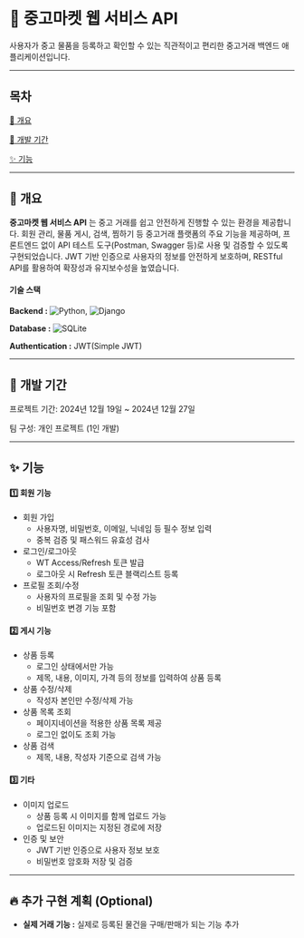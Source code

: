 # 🛒 중고마켓 웹 서비스 API
사용자가 중고 물품을 등록하고 확인할 수 있는 직관적이고 편리한 중고거래 백엔드 애플리케이션입니다.

----

## 목차
[ 📌 개요 ](#-개요)

[ 📅 개발 기간 ](#-개발-기간)

[ ✨ 기능 ](#-기능)

---

## 📌 개요
**중고마켓 웹 서비스 API** 는 중고 거래를 쉽고 안전하게 진행할 수 있는 환경을 제공합니다.
회원 관리, 물품 게시, 검색, 찜하기 등 중고거래 플랫폼의 주요 기능을 제공하며, 프론트엔드 없이 API 테스트 도구(Postman, Swagger 등)로 사용 및 검증할 수 있도록 구현되었습니다.
JWT 기반 인증으로 사용자의 정보를 안전하게 보호하며, RESTful API를 활용하여 확장성과 유지보수성을 높였습니다.

#### 기술 스택
**Backend :**
![Python](https://img.shields.io/badge/Python-3776AB?style=for-the-badge&logo=python&logoColor=white), 
![Django](https://img.shields.io/badge/Django-092E20?style=for-the-badge&logo=django&logoColor=white)

**Database :**
![SQLite](https://img.shields.io/badge/SQLite-003B57?style=for-the-badge&logo=SQLite&logoColor=white)

**Authentication :** JWT(Simple JWT)

---

## 📅 개발 기간
프로젝트 기간: 2024년 12월 19일 ~ 2024년 12월 27일

팀 구성: 개인 프로젝트 (1인 개발)

---

## ✨ 기능
#### 1️⃣ 회원 기능
* 회원 가입
  * 사용자명, 비밀번호, 이메일, 닉네임 등 필수 정보 입력
  * 중복 검증 및 패스워드 유효성 검사
* 로그인/로그아웃
  * WT Access/Refresh 토큰 발급
  * 로그아웃 시 Refresh 토큰 블랙리스트 등록
* 프로필 조회/수정
  * 사용자의 프로필을 조회 및 수정 가능
  * 비밀번호 변경 기능 포함

#### 2️⃣ 게시 기능
* 상품 등록
  * 로그인 상태에서만 가능
  * 제목, 내용, 이미지, 가격 등의 정보를 입력하여 상품 등록
* 상품 수정/삭제
  * 작성자 본인만 수정/삭제 가능
* 상품 목록 조회
  * 페이지네이션을 적용한 상품 목록 제공
  * 로그인 없이도 조회 가능
* 상품 검색
  * 제목, 내용, 작성자 기준으로 검색 가능

#### 3️⃣ 기타
* 이미지 업로드
  * 상품 등록 시 이미지를 함께 업로드 가능
  * 업로드된 이미지는 지정된 경로에 저장
* 인증 및 보안
  * JWT 기반 인증으로 사용자 정보 보호
  * 비밀번호 암호화 저장 및 검증

---

## 🔥 추가 구현 계획 (Optional)
* **실제 거래 기능 :** 실제로 등록된 물건을 구매/판매가 되는 기능 추가 
